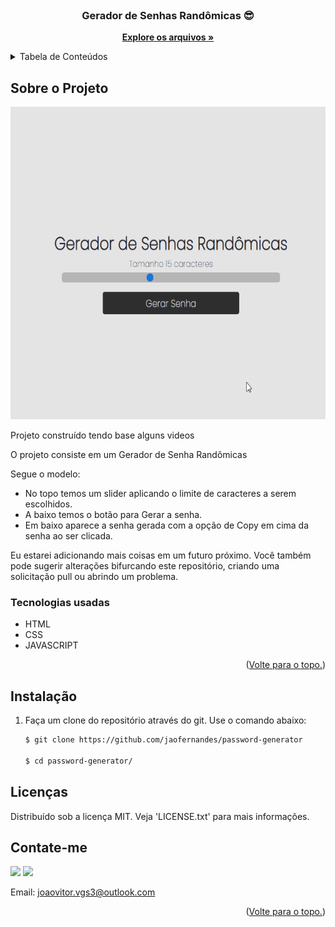 <div id="top"></div>

<!-- PROJECT LOGO -->
<br />
<div align="center">
  <a href="https://github.com/jaofernandes/password-generator">
    
  </a>

  <h3 align="center">Gerador de Senhas Randômicas 😎 </h3>

  <p align="center">
    <a href="https://github.com/jaofernandes/password-generator"><strong>Explore os arquivos »</strong></a>
  </p>
</div>



<!-- TABLE OF CONTENTS -->
<details>
  <summary>Tabela de Conteúdos</summary>
  <ol>
    <li>
      <a href="#Sobre-o-Projeto">Sobre o Projeto</a>
      <ul>
        <li><a href="#Tecnologias-usadas">Tecnologias usadas</a></li>
      </ul>
    </li>
        <li><a href="#instalação">Instalação</a></li>
      </ul>
    </li>
    <li><a href="#licenças">Licenças</a></li>
    <li><a href="#contate-me">Contato</a></li>
  </ol>
</details>



<!-- ABOUT THE PROJECT -->
## Sobre o Projeto

<img src="https://github.com/jaofernandes/password-generator/blob/main/assets/images/Anima%C3%A7%C3%A3o.gif" height="500">

Projeto construído tendo base alguns videos

O projeto consiste em um Gerador de Senha Randômicas

Segue o modelo:
* No topo temos um slider aplicando o limite de caracteres a serem escolhidos.
* A baixo temos o botão para Gerar a senha.
* Em baixo aparece a senha gerada com a opção de Copy em cima da senha ao ser clicada.

Eu estarei adicionando mais coisas em um futuro próximo. Você também pode sugerir alterações bifurcando este repositório, criando uma solicitação pull ou abrindo um problema.

### Tecnologias usadas

* HTML
* CSS
* JAVASCRIPT

<p align="right">(<a href="#top">Volte para o topo.</a>)</p>



<!-- GETTING STARTED -->

## Instalação


1. Faça um clone do repositório através do git. Use o comando abaixo:
   ```sh
   $ git clone https://github.com/jaofernandes/password-generator
   
   $ cd password-generator/

<!-- LICENÇA -->
## Licenças

Distribuído sob a licença MIT. Veja 'LICENSE.txt' para mais informações.


<!-- CONTACT -->
## Contate-me

<div> 
  <a href="https://www.linkedin.com/in/jo%C3%A3o-fernandes-4476b8175/" target="_blank"><img src="https://img.shields.io/badge/-LinkedIn-%230077B5?style=for-the-badge&logo=linkedin&logoColor=white" target="_blank"></a> 
  <a href="https://www.instagram.com/juao.fer/" target="_blank"><img src="https://img.shields.io/badge/-Instagram-%23E4405F?style=for-the-badge&logo=instagram&logoColor=white" target="_blank"></a>
  
  
  Email: joaovitor.vgs3@outlook.com

<p align="right">(<a href="#top">Volte para o topo.</a>)</p>
